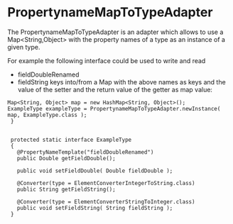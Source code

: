 # PropertynameMapToTypeAdapter #

The PropertynameMapToTypeAdapter is an adapter which allows to use a Map<String,Object> with the property names of a type as an instance of a given type.

For example the following interface could be used to write and read
  * fieldDoubleRenamed
  * fieldString
keys into/from a Map with the above names as keys and the value of the setter and the return value of the getter as map value:

```
Map<String, Object> map = new HashMap<String, Object>();  
ExampleType exampleType = PropertynameMapToTypeAdapter.newInstance( map, ExampleType.class );
 }
```
```

 protected static interface ExampleType
 {
   @PropertyNameTemplate("fieldDoubleRenamed")
   public Double getFieldDouble();
   
   public void setFieldDouble( Double fieldDouble );
   
   @Converter(type = ElementConverterIntegerToString.class)
   public String getFieldString();
   
   @Converter(type = ElementConverterStringToInteger.class)
   public void setFieldString( String fieldString );   
 }
```